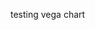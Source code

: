 testing vega chart

 <div id="vis"></div>
 <script src="https://vega.github.io/vega/vega.min.js"></script>
 <script src="https://cdnjs.cloudflare.com/ajax/libs/vega-tooltip/0.23.0/vega-tooltip.min.js"></script>
 <script type="text/javascript">
// parse a spec and create a visualization view

var spec = {
  "$schema": "https://vega.github.io/schema/vega/v5.json",
  "description": "Mobility changes for different aspects in Indian regions",
  "width": 750,
  "height": 700,
  "padding": 5,
  "title": {
    "text": "India regional mobility changes",
    "anchor": "middle",
    "fontSize": 16,
    "font": "Monospace",
    "offset": 4
  },
  "data": [
    {
      "name": "mobility",
      "url": "https://gist.githubusercontent.com/bkamapantula/2b15fec42c4971ea02cc45167a4847ab/raw/40d1ef3516c1091037820ac07777b250fb488a89/google-mobility-data.json",
      "format": {
        "parse": "auto",
        "type": "json"
      },
      "transform": [
        {"type": "filter", "expr": "datum[Property] != null"}
      ]
    }
  ],
  "signals": [
    {
      "name": "Property",
      "value": "residential_percent_change_from_baseline",
      "bind": {
        "input": "select",
        "options": [
          "retail_and_recreation_percent_change_from_baseline",
          "grocery_and_pharmacy_percent_change_from_baseline",
          "parks_percent_change_from_baseline",
          "transit_stations_percent_change_from_baseline",
          "workplaces_percent_change_from_baseline",
          "residential_percent_change_from_baseline"
        ]
      }
    },
    {
      "name": "Color",
      "value": "YellowGreenBlue",
      "bind": {
        "input": "select",
        "options": [
          "LightGreyRed",
          "LightGreyTeal",
          "LightMulti",
          "LightOrange",
          "LightTealBlue",
          "Blues",
          "Browns",
          "Greens",
          "Greys",
          "Oranges",
          "Purples",
          "Reds",
          "TealBlues",
          "Teals",
          "WarmGreys",
          "BlueOrange",
          "BrownBlueGreen",
          "PurpleGreen",
          "PinkYellowGreen",
          "PurpleOrange",
          "RedBlue",
          "RedGrey",
          "RedYellowBlue",
          "RedYellowGreen",
          "BlueGreen",
          "BluePurple",
          "GoldGreen",
          "GoldOrange",
          "GoldRed",
          "GreenBlue",
          "OrangeRed",
          "PurpleBlueGreen",
          "PurpleBlue",
          "PurpleRed",
          "RedPurple",
          "YellowGreenBlue",
          "YellowGreen",
          "YellowOrangeBrown",
          "YellowOrangeRed"
        ]
      }
    },
    {
      "name": "colorReverse", "value": false, "bind": {"input": "checkbox"}
    }
  ],
  "scales": [
    {
      "name": "x",
      "type": "time",
      "domain": {"data": "mobility", "field": "date"},
      "range": "width"
    },
    {
      "name": "y",
      "type": "band",
      "domain": {"data": "mobility", "field": "sub_region_1"},
      "range": "height"
    },
    {
      "name": "color",
      "type": "linear",
      "range": {"scheme": {"signal": "Color"}},
      "domain": {"data": "mobility", "field": {"signal": "Property"}},
      "reverse": {"signal": "colorReverse"}
    }
  ],
  "axes": [
    {"orient": "bottom", "scale": "x", "domain": false, "title": "Day",
    "labelFont": "monospace", "titleFont": "monospace"},
    {"orient": "left", "scale": "y", "domain": false, "title": "Region",
    "labelFont": "monospace", "titleFont": "monospace"}
  ],
  "legends": [
    {
      "fill": "color",
      "type": "gradient",
      "title": {"signal": "Property"},
      "titleFontSize": 12,
      "titlePadding": 4,
      "gradientLength": {"signal": "height - 16"},
      "titleFont": "monospace",
      "titleOrient": "right"
    }
  ],
  "marks": [
    {
      "type": "rect",
      "from": {"data": "mobility"},
      "encode": {
        "enter": {
          "x": {"scale": "x", "field": "date"},
          "y": {"scale": "y", "field": "sub_region_1"},
          "width": {"value": 5},
          "height": {"scale": "y", "band": 1},
          "tooltip": {"signal": "datum"}
        },
        "update": {
          "fill": {
            "scale": "color",
            "field": {"signal": "Property"}
          }
        }
      }
    }
  ]
}

new vega.View(vega.parse(spec))
  .renderer('svg')
  .tooltip(new vegaTooltip.Handler().call)
  .initialize("#vis").hover().run()
</script>

